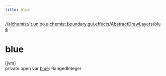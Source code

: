 ```yaml
---
title: blue
---
```

//[alchemist](../../../index.html)/[it.unibo.alchemist.boundary.gui.effects](../index.html)/[AbstractDrawLayers](index.html)/[blue](blue.html)



# blue



[jvm]\
private open var [blue](blue.html): RangedInteger




